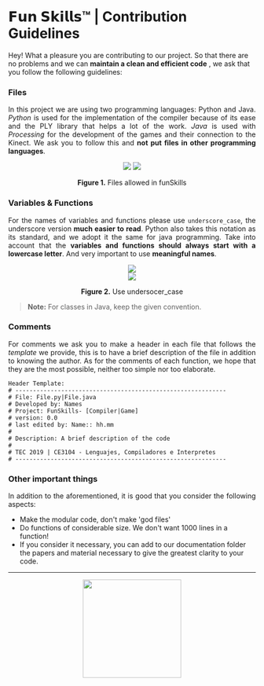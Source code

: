   
# 𝗙𝘂𝗻 𝗦𝗸𝗶𝗹𝗹𝘀™ | Contribution Guidelines 
Hey! What a pleasure you are contributing to our project. 
So that there are no problems and we can **maintain a clean and efficient code** , we ask that you follow the following guidelines:

### Files

<p align='justify'>In this project we are using two programming languages: Python and Java. 
<i>Python</i> is used for the implementation of the compiler because of its ease and the PLY library that helps a lot of the work. 
<i>Java</i> is used with <i>Processing</i> for the development of the games and their connection to the Kinect. 
We ask you to follow this and <b>not put files in other programming languages</b>.</p>

<div class="thumbnail" align='center'>
  <img src="https://www.shareicon.net/data/128x128/2016/07/12/794757_py_512x512.png"/>
  <img src="https://www.shareicon.net/data/128x128/2016/07/12/794760_jar_512x512.png"/>

  <div class="caption text-center">
    <p> <b>Figure 1.</b> Files allowed in funSkills</p>
  </div>
</div>  

### Variables & Functions

<p align='justify'>For the names of variables and functions please use <code>underscore_case</code>, the underscore 
version <b>much easier to read</b>.
Python also takes this notation as its standard, and we adopt it the same for java programming.
Take into account that the <b>variables and functions should always start with a lowercase letter</b>.
And very important to use <b>meaningful names</b>.</p>

<div class="thumbnail" align='center'>
  <img src="https://res.cloudinary.com/estalvgs1999/image/upload/v1570906658/CE3104/Fun%20Skills/Captura_de_pantalla_de_2019-10-12_12-56-17_bhddbs.png"/>
  </br>
  <img src="https://res.cloudinary.com/estalvgs1999/image/upload/v1570906658/CE3104/Fun%20Skills/Captura_de_pantalla_de_2019-10-12_12-56-06_khtnep.png"/>

  <div class="caption text-center">
    <p> <b>Figure 2.</b> Use undersocer_case</p>
  </div>
</div>  

> **Note:** For classes in Java, keep the given convention.

### Comments

<p align='justify'>For comments we ask you to make a header in each file that follows the <i>template</i> we provide, 
this is to have a brief description of the file in addition to knowing the author. As for the comments of each function, we hope that they are the most possible, neither too simple nor too elaborate.</p>

```
Header Template:
# ------------------------------------------------------------
# File: File.py|File.java
# Developed by: Names
# Project: FunSkills- [Compiler|Game]
# version: 0.0
# last edited by: Name:: hh.mm
#
# Description: A brief description of the code
#
# TEC 2019 | CE3104 - Lenguajes, Compiladores e Interpretes
# ------------------------------------------------------------
```
### Other important things

<p align='justify'>In addition to the aforementioned, it is good that you consider the following aspects:</p>

* Make the modular code, don't make 'god files'
* Do functions of considerable size. We don't want 1000 lines in a function!
* If you consider it necessary, you can add to our documentation folder the papers and material necessary to give the greatest clarity to your code.

---
<p align="center">
<img src="https://cutt.ly/Ueul1gR" width="200"/>
  
</p>
